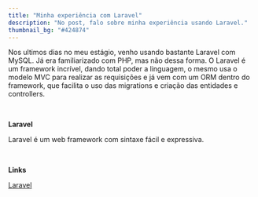 ```yaml
---
title: "Minha experiência com Laravel"
description: "No post, falo sobre minha experiência usando Laravel."
thumbnail_bg: "#424874"
---
```


Nos ultimos dias no meu estágio, venho usando bastante Laravel com MySQL. Já era familiarizado com PHP, mas não dessa forma. O Laravel é um framework incrível, dando total poder a linguagem, o mesmo usa o modelo MVC para realizar as requisições e já vem com um ORM dentro do framework, que facilita o uso das migrations e criação das entidades e controllers.

&nbsp;

**Laravel**

Laravel é um web framework com sintaxe fácil e expressiva.

&nbsp;

**Links**

[Laravel](https://laravel.com/)